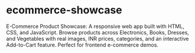 # ecommerce-showcase
E-Commerce Product Showcase: A responsive web app built with HTML, CSS, and JavaScript. Browse products across Electronics, Books, Dresses, and Vegetables with real images, INR prices, categories, and an interactive Add-to-Cart feature. Perfect for frontend e-commerce demos.
